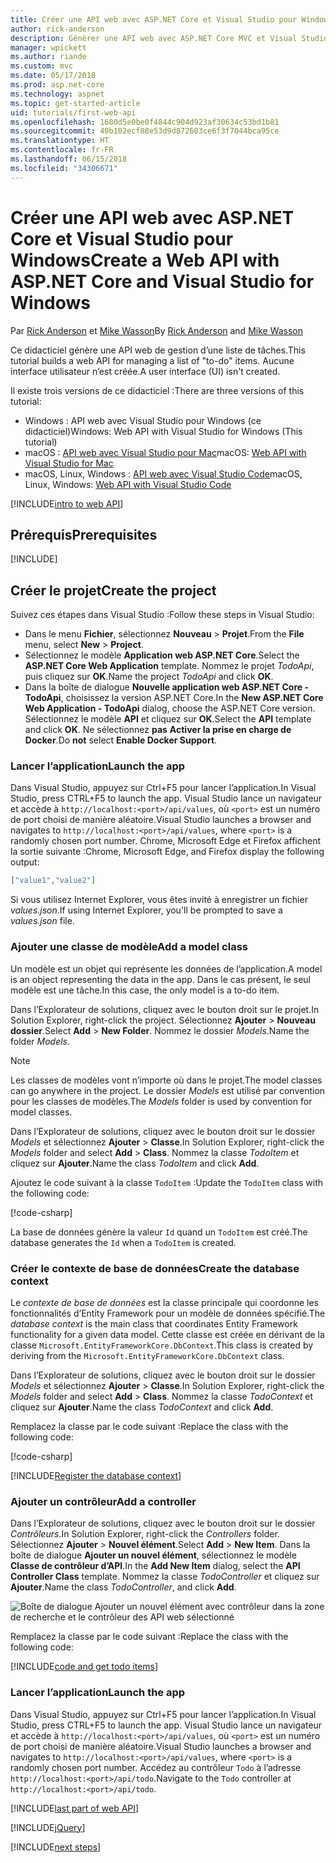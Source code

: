```yaml
---
title: Créer une API web avec ASP.NET Core et Visual Studio pour Windows
author: rick-anderson
description: Générer une API web avec ASP.NET Core MVC et Visual Studio pour Windows
manager: wpickett
ms.author: riande
ms.custom: mvc
ms.date: 05/17/2018
ms.prod: asp.net-core
ms.technology: aspnet
ms.topic: get-started-article
uid: tutorials/first-web-api
ms.openlocfilehash: 1680d5e0be0f4844c904d923af30634c53bd1b81
ms.sourcegitcommit: 40b102ecf88e53d9d872603ce6f3f7044bca95ce
ms.translationtype: HT
ms.contentlocale: fr-FR
ms.lasthandoff: 06/15/2018
ms.locfileid: "34306671"
---
```

# <a name="create-a-web-api-with-aspnet-core-and-visual-studio-for-windows"></a><span data-ttu-id="d3651-103">Créer une API web avec ASP.NET Core et Visual Studio pour Windows</span><span class="sxs-lookup"><span data-stu-id="d3651-103">Create a Web API with ASP.NET Core and Visual Studio for Windows</span></span>

<span data-ttu-id="d3651-104">Par [Rick Anderson](https://twitter.com/RickAndMSFT) et [Mike Wasson](https://github.com/mikewasson)</span><span class="sxs-lookup"><span data-stu-id="d3651-104">By [Rick Anderson](https://twitter.com/RickAndMSFT) and [Mike Wasson](https://github.com/mikewasson)</span></span>

<span data-ttu-id="d3651-105">Ce didacticiel génère une API web de gestion d’une liste de tâches.</span><span class="sxs-lookup"><span data-stu-id="d3651-105">This tutorial builds a web API for managing a list of "to-do" items.</span></span> <span data-ttu-id="d3651-106">Aucune interface utilisateur n’est créée.</span><span class="sxs-lookup"><span data-stu-id="d3651-106">A user interface (UI) isn't created.</span></span>

<span data-ttu-id="d3651-107">Il existe trois versions de ce didacticiel :</span><span class="sxs-lookup"><span data-stu-id="d3651-107">There are three versions of this tutorial:</span></span>

* <span data-ttu-id="d3651-108">Windows : API web avec Visual Studio pour Windows (ce didacticiel)</span><span class="sxs-lookup"><span data-stu-id="d3651-108">Windows: Web API with Visual Studio for Windows (This tutorial)</span></span>
* <span data-ttu-id="d3651-109">macOS : [API web avec Visual Studio pour Mac](xref:tutorials/first-web-api-mac)</span><span class="sxs-lookup"><span data-stu-id="d3651-109">macOS: [Web API with Visual Studio for Mac](xref:tutorials/first-web-api-mac)</span></span>
* <span data-ttu-id="d3651-110">macOS, Linux, Windows : [API web avec Visual Studio Code](xref:tutorials/web-api-vsc)</span><span class="sxs-lookup"><span data-stu-id="d3651-110">macOS, Linux, Windows: [Web API with Visual Studio Code](xref:tutorials/web-api-vsc)</span></span>

<!-- WARNING: The code AND images in this doc are used by uid: tutorials/web-api-vsc, tutorials/first-web-api-mac and tutorials/first-web-api. If you change any code/images in this tutorial, update uid: tutorials/web-api-vsc -->

[!INCLUDE[intro to web API](../includes/webApi/intro.md)]

## <a name="prerequisites"></a><span data-ttu-id="d3651-111">Prérequis</span><span class="sxs-lookup"><span data-stu-id="d3651-111">Prerequisites</span></span>

[!INCLUDE[](~/includes/net-core-prereqs-windows.md)]

## <a name="create-the-project"></a><span data-ttu-id="d3651-112">Créer le projet</span><span class="sxs-lookup"><span data-stu-id="d3651-112">Create the project</span></span>

<span data-ttu-id="d3651-113">Suivez ces étapes dans Visual Studio :</span><span class="sxs-lookup"><span data-stu-id="d3651-113">Follow these steps in Visual Studio:</span></span>

* <span data-ttu-id="d3651-114">Dans le menu **Fichier**, sélectionnez **Nouveau** > **Projet**.</span><span class="sxs-lookup"><span data-stu-id="d3651-114">From the **File** menu, select **New** > **Project**.</span></span>
* <span data-ttu-id="d3651-115">Sélectionnez le modèle **Application web ASP.NET Core**.</span><span class="sxs-lookup"><span data-stu-id="d3651-115">Select the **ASP.NET Core Web Application** template.</span></span> <span data-ttu-id="d3651-116">Nommez le projet *TodoApi*, puis cliquez sur **OK**.</span><span class="sxs-lookup"><span data-stu-id="d3651-116">Name the project *TodoApi* and click **OK**.</span></span>
* <span data-ttu-id="d3651-117">Dans la boîte de dialogue **Nouvelle application web ASP.NET Core - TodoApi**, choisissez la version ASP.NET Core.</span><span class="sxs-lookup"><span data-stu-id="d3651-117">In the **New ASP.NET Core Web Application - TodoApi** dialog, choose the ASP.NET Core version.</span></span> <span data-ttu-id="d3651-118">Sélectionnez le modèle **API** et cliquez sur **OK**.</span><span class="sxs-lookup"><span data-stu-id="d3651-118">Select the **API** template and click **OK**.</span></span> <span data-ttu-id="d3651-119">Ne sélectionnez **pas** **Activer la prise en charge de Docker**.</span><span class="sxs-lookup"><span data-stu-id="d3651-119">Do **not** select **Enable Docker Support**.</span></span>

### <a name="launch-the-app"></a><span data-ttu-id="d3651-120">Lancer l’application</span><span class="sxs-lookup"><span data-stu-id="d3651-120">Launch the app</span></span>

<span data-ttu-id="d3651-121">Dans Visual Studio, appuyez sur Ctrl+F5 pour lancer l’application.</span><span class="sxs-lookup"><span data-stu-id="d3651-121">In Visual Studio, press CTRL+F5 to launch the app.</span></span> <span data-ttu-id="d3651-122">Visual Studio lance un navigateur et accède à `http://localhost:<port>/api/values`, où `<port>` est un numéro de port choisi de manière aléatoire.</span><span class="sxs-lookup"><span data-stu-id="d3651-122">Visual Studio launches a browser and navigates to `http://localhost:<port>/api/values`, where `<port>` is a randomly chosen port number.</span></span> <span data-ttu-id="d3651-123">Chrome, Microsoft Edge et Firefox affichent la sortie suivante :</span><span class="sxs-lookup"><span data-stu-id="d3651-123">Chrome, Microsoft Edge, and Firefox display the following output:</span></span>

```json
["value1","value2"]
```

<span data-ttu-id="d3651-124">Si vous utilisez Internet Explorer, vous êtes invité à enregistrer un fichier *values.json*.</span><span class="sxs-lookup"><span data-stu-id="d3651-124">If using Internet Explorer, you'll be prompted to save a *values.json* file.</span></span>

### <a name="add-a-model-class"></a><span data-ttu-id="d3651-125">Ajouter une classe de modèle</span><span class="sxs-lookup"><span data-stu-id="d3651-125">Add a model class</span></span>

<span data-ttu-id="d3651-126">Un modèle est un objet qui représente les données de l’application.</span><span class="sxs-lookup"><span data-stu-id="d3651-126">A model is an object representing the data in the app.</span></span> <span data-ttu-id="d3651-127">Dans le cas présent, le seul modèle est une tâche.</span><span class="sxs-lookup"><span data-stu-id="d3651-127">In this case, the only model is a to-do item.</span></span>

<span data-ttu-id="d3651-128">Dans l’Explorateur de solutions, cliquez avec le bouton droit sur le projet.</span><span class="sxs-lookup"><span data-stu-id="d3651-128">In Solution Explorer, right-click the project.</span></span> <span data-ttu-id="d3651-129">Sélectionnez **Ajouter** > **Nouveau dossier**.</span><span class="sxs-lookup"><span data-stu-id="d3651-129">Select **Add** > **New Folder**.</span></span> <span data-ttu-id="d3651-130">Nommez le dossier *Models*.</span><span class="sxs-lookup"><span data-stu-id="d3651-130">Name the folder *Models*.</span></span>

> [!NOTE]
> <span data-ttu-id="d3651-131">Les classes de modèles vont n’importe où dans le projet.</span><span class="sxs-lookup"><span data-stu-id="d3651-131">The model classes can go anywhere in the project.</span></span> <span data-ttu-id="d3651-132">Le dossier *Models* est utilisé par convention pour les classes de modèles.</span><span class="sxs-lookup"><span data-stu-id="d3651-132">The *Models* folder is used by convention for model classes.</span></span>

<span data-ttu-id="d3651-133">Dans l’Explorateur de solutions, cliquez avec le bouton droit sur le dossier *Models* et sélectionnez **Ajouter** > **Classe**.</span><span class="sxs-lookup"><span data-stu-id="d3651-133">In Solution Explorer, right-click the *Models* folder and select **Add** > **Class**.</span></span> <span data-ttu-id="d3651-134">Nommez la classe *TodoItem* et cliquez sur **Ajouter**.</span><span class="sxs-lookup"><span data-stu-id="d3651-134">Name the class *TodoItem* and click **Add**.</span></span>

<span data-ttu-id="d3651-135">Ajoutez le code suivant à la classe `TodoItem` :</span><span class="sxs-lookup"><span data-stu-id="d3651-135">Update the `TodoItem` class with the following code:</span></span>

[!code-csharp[](first-web-api/samples/2.0/TodoApi/Models/TodoItem.cs)]

<span data-ttu-id="d3651-136">La base de données génère la valeur `Id` quand un `TodoItem` est créé.</span><span class="sxs-lookup"><span data-stu-id="d3651-136">The database generates the `Id` when a `TodoItem` is created.</span></span>

### <a name="create-the-database-context"></a><span data-ttu-id="d3651-137">Créer le contexte de base de données</span><span class="sxs-lookup"><span data-stu-id="d3651-137">Create the database context</span></span>

<span data-ttu-id="d3651-138">Le *contexte de base de données* est la classe principale qui coordonne les fonctionnalités d’Entity Framework pour un modèle de données spécifié.</span><span class="sxs-lookup"><span data-stu-id="d3651-138">The *database context* is the main class that coordinates Entity Framework functionality for a given data model.</span></span> <span data-ttu-id="d3651-139">Cette classe est créée en dérivant de la classe `Microsoft.EntityFrameworkCore.DbContext`.</span><span class="sxs-lookup"><span data-stu-id="d3651-139">This class is created by deriving from the `Microsoft.EntityFrameworkCore.DbContext` class.</span></span>

<span data-ttu-id="d3651-140">Dans l’Explorateur de solutions, cliquez avec le bouton droit sur le dossier *Models* et sélectionnez **Ajouter** > **Classe**.</span><span class="sxs-lookup"><span data-stu-id="d3651-140">In Solution Explorer, right-click the *Models* folder and select **Add** > **Class**.</span></span> <span data-ttu-id="d3651-141">Nommez la classe *TodoContext* et cliquez sur **Ajouter**.</span><span class="sxs-lookup"><span data-stu-id="d3651-141">Name the class *TodoContext* and click **Add**.</span></span>

<span data-ttu-id="d3651-142">Remplacez la classe par le code suivant :</span><span class="sxs-lookup"><span data-stu-id="d3651-142">Replace the class with the following code:</span></span>

[!code-csharp[](first-web-api/samples/2.0/TodoApi/Models/TodoContext.cs)]

[!INCLUDE[Register the database context](../includes/webApi/register_dbContext.md)]

### <a name="add-a-controller"></a><span data-ttu-id="d3651-143">Ajouter un contrôleur</span><span class="sxs-lookup"><span data-stu-id="d3651-143">Add a controller</span></span>

<span data-ttu-id="d3651-144">Dans l’Explorateur de solutions, cliquez avec le bouton droit sur le dossier *Contrôleurs*.</span><span class="sxs-lookup"><span data-stu-id="d3651-144">In Solution Explorer, right-click the *Controllers* folder.</span></span> <span data-ttu-id="d3651-145">Sélectionnez **Ajouter** > **Nouvel élément**.</span><span class="sxs-lookup"><span data-stu-id="d3651-145">Select **Add** > **New Item**.</span></span> <span data-ttu-id="d3651-146">Dans la boîte de dialogue **Ajouter un nouvel élément**, sélectionnez le modèle **Classe de contrôleur d’API**.</span><span class="sxs-lookup"><span data-stu-id="d3651-146">In the **Add New Item** dialog, select the **API Controller Class** template.</span></span> <span data-ttu-id="d3651-147">Nommez la classe *TodoController* et cliquez sur **Ajouter**.</span><span class="sxs-lookup"><span data-stu-id="d3651-147">Name the class *TodoController*, and click **Add**.</span></span>

![Boîte de dialogue Ajouter un nouvel élément avec contrôleur dans la zone de recherche et le contrôleur des API web sélectionné](first-web-api/_static/new_controller.png)

<span data-ttu-id="d3651-149">Remplacez la classe par le code suivant :</span><span class="sxs-lookup"><span data-stu-id="d3651-149">Replace the class with the following code:</span></span>

[!INCLUDE[code and get todo items](../includes/webApi/getTodoItems.md)]

### <a name="launch-the-app"></a><span data-ttu-id="d3651-150">Lancer l’application</span><span class="sxs-lookup"><span data-stu-id="d3651-150">Launch the app</span></span>

<span data-ttu-id="d3651-151">Dans Visual Studio, appuyez sur Ctrl+F5 pour lancer l’application.</span><span class="sxs-lookup"><span data-stu-id="d3651-151">In Visual Studio, press CTRL+F5 to launch the app.</span></span> <span data-ttu-id="d3651-152">Visual Studio lance un navigateur et accède à `http://localhost:<port>/api/values`, où `<port>` est un numéro de port choisi de manière aléatoire.</span><span class="sxs-lookup"><span data-stu-id="d3651-152">Visual Studio launches a browser and navigates to `http://localhost:<port>/api/values`, where `<port>` is a randomly chosen port number.</span></span> <span data-ttu-id="d3651-153">Accédez au contrôleur `Todo` à l’adresse `http://localhost:<port>/api/todo`.</span><span class="sxs-lookup"><span data-stu-id="d3651-153">Navigate to the `Todo` controller at `http://localhost:<port>/api/todo`.</span></span>

[!INCLUDE[last part of web API](../includes/webApi/end.md)]

[!INCLUDE[jQuery](../includes/webApi/add-jquery.md)]

[!INCLUDE[next steps](../includes/webApi/next.md)]
